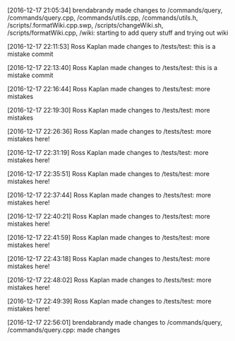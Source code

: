 [comment]: 4506cb1f682dff178d5a0ba2c2feb35d504d153c

[2016-12-17 21:05:34] brendabrandy made changes to /commands/query, /commands/query.cpp, /commands/utils.cpp, /commands/utils.h, /scripts/.formatWiki.cpp.swp, /scripts/changeWiki.sh, /scripts/formatWiki.cpp, /wiki:  starting to add query stuff and trying out wiki

[2016-12-17 22:11:53] Ross Kaplan made changes to /tests/test:  this is a mistake commit


[comment]: 649c212bf842cf9b06e547ad2cf0f2e8f28de8a3

[2016-12-17 22:13:40] Ross Kaplan made changes to /tests/test:  this is a mistake commit


[comment]: 68528545b807e8d46999b981429739f5948be3e2

[2016-12-17 22:16:44] Ross Kaplan made changes to /tests/test:  more mistakes


[comment]: ff22736e75483617f765069abdff5937c7574e43

[2016-12-17 22:19:30] Ross Kaplan made changes to /tests/test:  more mistakes


[comment]: eb3ac8c7eaa8f125ece382e8d0ae86a469c13e45

[2016-12-17 22:26:36] Ross Kaplan made changes to /tests/test:  more mistakes here!


[comment]: 232a01b5a0b450c6d14a95a56ad3ecb394eb6f62

[2016-12-17 22:31:19] Ross Kaplan made changes to /tests/test:  more mistakes here!


[comment]: cfcdf38890c03cf1e6f7f58ac5d82e8e432873d9

[2016-12-17 22:35:51] Ross Kaplan made changes to /tests/test:  more mistakes here!


[comment]: ca1d9385f58a2be00c183df616570eae6a4857dd

[2016-12-17 22:37:44] Ross Kaplan made changes to /tests/test:  more mistakes here!


[comment]: 322d6a22a912559a85832c5944bafd79d887a304

[2016-12-17 22:40:21] Ross Kaplan made changes to /tests/test:  more mistakes here!


[comment]: 5cc7576ca3668e0910131779f6541fe61eee2c08

[2016-12-17 22:41:59] Ross Kaplan made changes to /tests/test:  more mistakes here!


[comment]: 21a23509f6deb26d52396e51f292c011d761978b

[2016-12-17 22:43:18] Ross Kaplan made changes to /tests/test:  more mistakes here!


[comment]: 88bcbc7e27bea06e4a8889b53d63e3245b142362

[2016-12-17 22:48:02] Ross Kaplan made changes to /tests/test:  more mistakes here!


[comment]: ae38e2f180927ab93bf80731dec23d9002dc987b

[2016-12-17 22:49:39] Ross Kaplan made changes to /tests/test:  more mistakes here!


[comment]: 96a3ff6c941b371f33db51784f9fe035f132cbdd

[2016-12-17 22:56:01] brendabrandy made changes to /commands/query, /commands/query.cpp:  made changes


